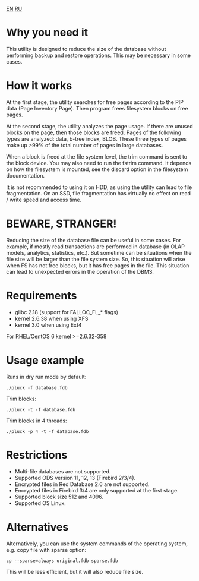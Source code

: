 [EN](README.md) [RU](README.ru.md)

# Why you need it
This utility is designed to reduce the size of the database without performing backup and restore operations. This may be necessary in some cases.

# How it works
At the first stage, the utility searches for free pages according to the PIP data (Page Inventory Page). Then program frees filesystem blocks on free pages.

At the second stage, the utility analyzes the page usage. If there are unused blocks on the page, then those blocks are freed. Pages of the following types are analyzed: data, b-tree index, BLOB. These three types of pages make up >99% of the total number of pages in large databases.

When a block is freed at the file system level, the trim command is sent to the block device. You may also need to run the fstrim command. It depends on how the filesystem is mounted, see the discard option in the filesystem documentation.

It is not recommended to using it on HDD, as using the utility can lead to file fragmentation. On an SSD, file fragmentation has virtually no effect on read / write speed and access time.

# BEWARE, STRANGER!
Reducing the size of the database file can be useful in some cases. For example, if mostly read transactions are performed in database (in OLAP models, analytics, statistics, etc.). But sometime can be situations  when the file size will be larger than the file system size. So, this situation will arise when FS has not free blocks, but it has free pages in the file. This situation can lead to unexpected errors in the operation of the DBMS.

# Requirements
* glibс 2.18 (support for FALLOC_FL_* flags)
* kernel 2.6.38 when using XFS
* kernel 3.0 when using Ext4

For RHEL/CentOS 6 kernel >=2.6.32-358

# Usage example
Runs in dry run mode by default:

    ./pluck -f database.fdb

Trim blocks:

    ./pluck -t -f database.fdb

Trim blocks in 4 threads:

    ./pluck -p 4 -t -f database.fdb 

# Restrictions
* Multi-file databases are not supported.
* Supported ODS version 11, 12, 13 (Firebird 2/3/4).
* Encrypted files in Red Database 2.6 are not supported.
* Encrypted files in Firebird 3/4 are only supported at the first stage.
* Supported block size 512 and 4096.
* Supported OS Linux.

# Alternatives
Alternatively, you can use the system commands of the operating system, e.g. copy file with sparse option:

    cp --sparse=always original.fdb sparse.fdb

This will be less efficient, but it will also reduce file size.
